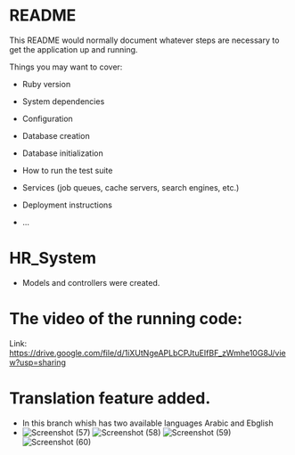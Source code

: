 # README

This README would normally document whatever steps are necessary to get the
application up and running.

Things you may want to cover:

* Ruby version

* System dependencies

* Configuration

* Database creation

* Database initialization

* How to run the test suite

* Services (job queues, cache servers, search engines, etc.)

* Deployment instructions

* ...
# HR_System
* Models and controllers were created. 
# The video of the running code:
Link: https://drive.google.com/file/d/1iXUtNgeAPLbCPJtuEIfBF_zWmhe10G8J/view?usp=sharing

# Translation feature added.
* In this branch whish has two available languages Arabic and Ebglish
* ![Screenshot (57)](https://user-images.githubusercontent.com/75951357/156895553-f68145a7-a170-4b91-a989-d543e866e489.png)
![Screenshot (58)](https://user-images.githubusercontent.com/75951357/156895564-e94bbf5b-e81b-4861-bd4c-a9214651cab2.png)
![Screenshot (59)](https://user-images.githubusercontent.com/75951357/156895566-52d8bf62-3cc9-41ee-a91d-dedc2d4d7dd0.png)
![Screenshot (60)](https://user-images.githubusercontent.com/75951357/156895568-ce811c89-e519-4462-8b02-7aca9f02563a.png)
